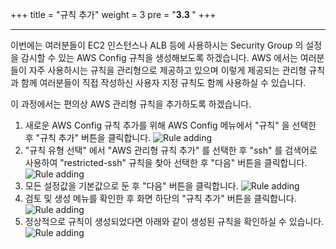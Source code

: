 +++
title = "규칙 추가"
weight = 3
pre = "<b>3.3 </b>"
+++

* * *
 이번에는 여러분들이 EC2 인스턴스나 ALB 등에 사용하시는 Security Group 의 설정을 감시할 수 있는 AWS Config 규칙을 생성해보도록 하겠습니다. AWS 에서는 여러분들이 자주 사용하시는 규칙을 관리형으로 제공하고 있으며 이렇게 제공되는 관리형 규칙과 함께 여러분들이 직접 작성하신 사용자 지정 규칙도 함께 사용하실 수 있습니다.

 이 과정에서는 편의상 AWS 관리형 규칙을 추가하도록 하겠습니다.
 
1. 새로운 AWS Config 규칙 추가를 위해 AWS Config 메뉴에서 "규칙" 을 선택한 후 "규칙 추가" 버튼을 클릭합니다.
 ![Rule adding](/images/ruleadding1.png)
2. "규칙 유형 선택" 에서 "AWS 관리형 규칙 추가" 를 선택한 후 "ssh" 를 검색어로 사용하여 "restricted-ssh" 규칙을 찾아 선택한 후 "다음" 버튼을 클릭합니다.
 ![Rule adding](/images/ruleadding2.png)
3. 모든 설정값을 기본값으로 둔 후 "다음" 버튼을 클릭합니다.
 ![Rule adding](/images/ruleadding3.png)
4. 검토 및 생성 메뉴를 확인한 후 화면 하단의 "규칙 추가" 버튼을 클릭합니다.
 ![Rule adding](/images/ruleadding4.png)
5. 정상적으로 규칙이 생성되었다면 아래와 같이 생성된 규칙을 확인하실 수 있습니다.
 ![Rule adding](/images/ruleadding5.png)
